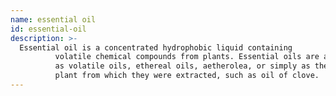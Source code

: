 ```yaml
---
name: essential oil
id: essential-oil
description: >-
  Essential oil is a concentrated hydrophobic liquid containing
          volatile chemical compounds from plants. Essential oils are also known
          as volatile oils, ethereal oils, aetherolea, or simply as the oil of the
          plant from which they were extracted, such as oil of clove.
---
```

